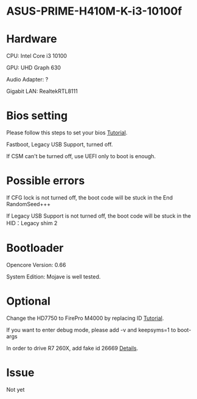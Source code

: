 # ASUS-PRIME-H410M-K-i3-10100f

# Hardware
CPU: Intel Core i3 10100

GPU: UHD Graph 630

Audio Adapter: ?

Gigabit LAN: RealtekRTL8111

# Bios setting

Please follow this steps to set your bios [Tutorial](https://jingyan.baidu.com/article/90bc8fc822c5d8b752640c1c.html).

Fastboot, Legacy USB Support, turned off.

If CSM can't be turned off, use UEFI only to boot is enough.

# Possible errors

If CFG lock is not turned off, the boot code will be stuck in the End RandomSeed+++

If Legacy USB Support is not turned off, the boot code will be stuck in the HID：Legacy shim 2

# Bootloader

Opencore Version: 0.66

System Edition: Mojave is well tested.

# Optional

Change the HD7750 to FirePro M4000 by replacing ID [Tutorial](https://zhuanlan.zhihu.com/p/351441674).

If you want to enter debug mode, please add -v and keepsyms=1 to boot-args

In order to drive R7 260X, add fake id 26669 [Details](https://www.it610.com/article/1304122155595763712.htm).

# Issue

Not yet

